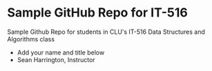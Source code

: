 # Sample GitHub Repo for IT-516
Sample Github Repo for students in CLU's IT-516 Data Structures and Algorithms class
* Add your name and title below
* Sean Harrington, Instructor